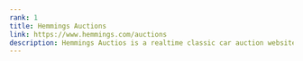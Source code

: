 ```yaml
---
rank: 1
title: Hemmings Auctions
link: https://www.hemmings.com/auctions
description: Hemmings Auctios is a realtime classic car auction website. Built on Laravel, Vue, TailwindCSS, Redis, WebSockets and a custom Braintree API implementation.
---
```

